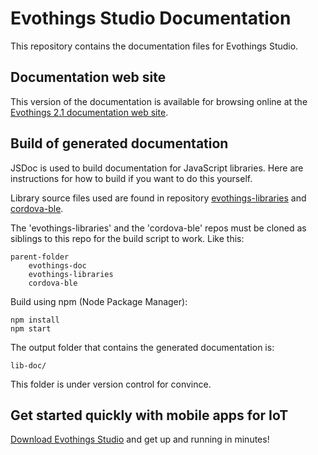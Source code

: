 # Evothings Studio Documentation

This repository contains the documentation files for Evothings Studio.

## Documentation web site

This version of the documentation is available for browsing online at the [Evothings 2.1 documentation web site](https://evothings.com/2.1/doc/).

## Build of generated documentation

JSDoc is used to build documentation for JavaScript libraries. Here are instructions for how to build if you want to do this yourself.

Library source files used are found in repository [evothings-libraries](https://github.com/evothings/evothings-libraries) and [cordova-ble](https://github.com/evothings/cordova-ble).

The 'evothings-libraries' and the 'cordova-ble' repos must be cloned as siblings to this repo for the build script to work. Like this:

    parent-folder
        evothings-doc
        evothings-libraries
        cordova-ble

Build using npm (Node Package Manager):

    npm install
    npm start

The output folder that contains the generated documentation is:

    lib-doc/

This folder is under version control for convince.

## Get started quickly with mobile apps for IoT

[Download Evothings Studio](https://evothings.com/download/) and get up and running in minutes!
